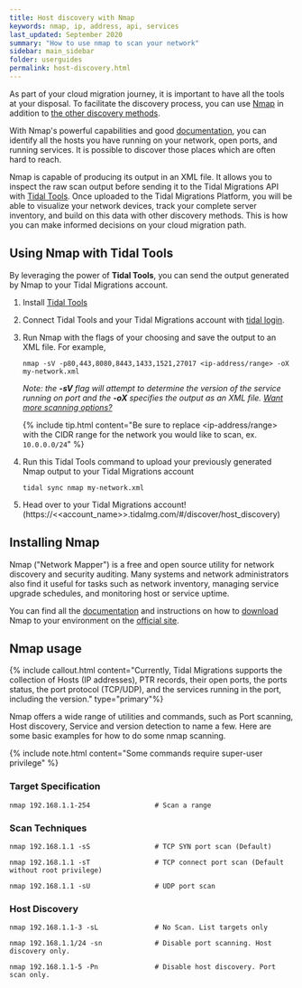 ```yaml
---
title: Host discovery with Nmap
keywords: nmap, ip, address, api, services
last_updated: September 2020
summary: "How to use nmap to scan your network"
sidebar: main_sidebar
folder: userguides
permalink: host-discovery.html
---
```



As part of your cloud migration journey, it is important to have all the tools at your disposal. To facilitate the discovery process, you can use [Nmap](https://nmap.org/) in addition to [the other discovery methods](https://guides.tidalmg.com).

With Nmap's powerful capabilities and good [documentation](https://nmap.org/book/host-discovery-find-ips.html), you can identify all the hosts you have running on your network, open ports, and running services. It is possible to discover those places which are often hard to reach.

Nmap is capable of producing its output in an XML file. It allows you to inspect the raw scan output before sending it to the Tidal Migrations API with [Tidal Tools](https://get.tidal.sh). Once uploaded to the Tidal Migrations Platform, you will be able to visualize your network devices, track your complete server inventory, and build on this data with other discovery methods. This is how you can make informed decisions on your cloud migration path.


## Using Nmap with Tidal Tools
By leveraging the power of **Tidal Tools**, you can send the output generated by Nmap to your Tidal Migrations account.

1. Install [Tidal Tools](https://guides.tidalmg.com/tidal-tools.html)
2. Connect Tidal Tools and your Tidal Migrations account with [tidal login](https://guides.tidalmg.com/tidal-tools.html#login).
3. Run Nmap with the flags of your choosing and save the output to an XML file. For example,

    ```
    nmap -sV -p80,443,8080,8443,1433,1521,27017 <ip-address/range> -oX my-network.xml
    ```

    _Note: the **-sV** flag will attempt to determine the version of the service running on port and the **-oX** specifies the output as an XML file. [Want more scanning options?](#nmap-usage)_

    {% include tip.html content="Be sure to replace <ip-address/range> with the CIDR range for the network you would like to scan, ex. `10.0.0.0/24`" %}
 
4. Run this Tidal Tools command to upload your previously generated Nmap output to your Tidal Migrations account 
    ```
    tidal sync nmap my-network.xml
    ```
5. Head over to your Tidal Migrations account! (https://<<account_name>>.tidalmg.com/#/discover/host_discovery)


## Installing Nmap
Nmap ("Network Mapper") is a free and open source utility for network discovery and security auditing. Many systems and network administrators also find it useful for tasks such as network inventory, managing service upgrade schedules, and monitoring host or service uptime.

You can find all the [documentation](https://nmap.org/docs.html) and instructions on how to [download](https://nmap.org/book/install.html) Nmap to your environment on the [official site](https://nmap.org/).


## Nmap usage

{% include callout.html content="Currently, Tidal Migrations supports the collection of Hosts (IP addresses), PTR records, their open ports, the ports status, the port protocol (TCP/UDP), and the services running in the port, including the version."  type="primary"%}

Nmap offers a wide range of utilities and commands, such as Port scanning, Host discovery, Service and version detection to name a few. Here are some basic examples for how to do some nmap scanning.

{% include note.html content="Some commands require super-user privilege" %}


### Target Specification
```
nmap 192.168.1.1-254                # Scan a range 
```
 
### Scan Techniques
```
nmap 192.168.1.1 -sS                # TCP SYN port scan (Default)
 
nmap 192.168.1.1 -sT                # TCP connect port scan (Default without root privilege)
 
nmap 192.168.1.1 -sU                # UDP port scan 
```
 
### Host Discovery
```
nmap 192.168.1.1-3 -sL              # No Scan. List targets only
 
nmap 192.168.1.1/24 -sn             # Disable port scanning. Host discovery only.
 
nmap 192.168.1.1-5 -Pn              # Disable host discovery. Port scan only.
```
